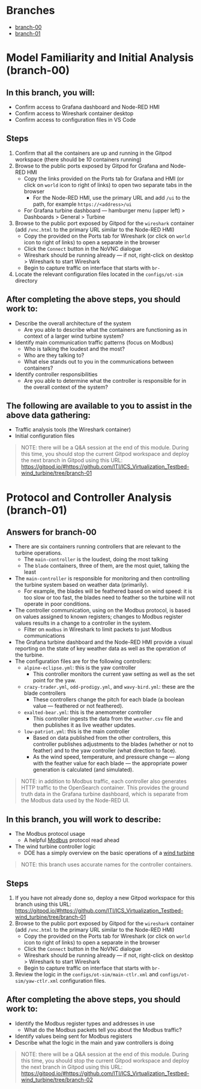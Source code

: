 # Branches

  * [branch-00](#model-familiarity-and-initial-analysis-branch-00)
  * [branch-01](#protocol-and-controller-analysis-branch-01)

# Model Familiarity and Initial Analysis (branch-00)

## In this branch, you will:

  * Confirm access to Grafana dashboard and Node-RED HMI
  * Confirm access to Wireshark container desktop
  * Confirm access to configuration files in VS Code

## Steps

  1. Confirm that all the containers are up and running in the Gitpod workspace (there should be _10_ containers running)
  1. Browse to the public ports exposed by Gitpod for Grafana and Node-RED HMI
      * Copy the links provided on the Ports tab for Grafana and HMI (or click on `world` icon to right of links) to open two separate tabs in the browser
          * For the Node-RED HMI, use the primary URL and add `/ui` to the path, for example `https://<address>/ui`
      * For Grafana turbine dashboard &mdash; hamburger menu (upper left) > Dashboards > General > Turbine
  1. Browse to the public port exposed by Gitpod for the `wireshark` container (add `/vnc.html` to the primary URL similar to the Node-RED HMI)
      * Copy the provided on the Ports tab for Wireshark (or click on `world` icon to right of links) to open a separate in the browser
      * Click the `Connect` button in the NoVNC dialogue
      * Wireshark should be running already &mdash; if not, right-click on desktop > Wireshark to start Wireshark
      * Begin to capture traffic on interface that starts with `br-`
  1. Locate the relevant configuration files located in the `configs/ot-sim` directory

## After completing the above steps, you should work to:

  * Describe the overall architecture of the system
      * Are you able to describe what the containers are functioning as in context of a larger wind turbine system?
  * Identify main communication traffic patterns (focus on Modbus)
      * Who is talking the loudest and the most?
      * Who are they talking to?
      * What else stands out to you in the communications between containers?
  * Identify controller responsibilities
      * Are you able to determine what the controller is responsible for in the overall context of the system?

## The following are available to you to assist in the above data gathering:

  * Traffic analysis tools (the Wireshark container)
  * Initial configuration files

> NOTE: there will be a Q&A session at the end of this module. During this time,
> you should stop the current Gitpod workspace and deploy the next branch in
> Gitpod using this URL:
> https://gitpod.io/#https://github.com/ITI/ICS_Virtualization_Testbed-wind_turbine/tree/branch-01

# Protocol and Controller Analysis (branch-01)

## Answers for branch-00

  * There are six containers running controllers that are relevant to the turbine operations.
      * The `main-controller` is the loudest, doing the most talking
      * The `blade` containers, three of them, are the most quiet, talking the least
  * The `main-controller` is responsible for monitoring and then controlling the turbine system based on weather data (primarily).
      * For example, the blades will be feathered based on wind speed: it is too slow or too fast, the blades need to feather so the turbine will not operate in poor conditions.
  * The controller communication, using on the Modbus protocol, is based on values assigned to known registers; changes to Modbus register values results in a change to a controller in the system.
      * Filter on `modbus` in Wireshark to limit packets to just Modbus communications
  * The Grafana turbine dashboard and the Node-RED HMI provide a visual reporting on the state of key weather data as well as the operation of the turbine.
  * The configuration files are for the following controllers:
      * `alpine-eclipse.yml`: this is the yaw controller
          * This controller monitors the current yaw setting as well as the set point for the yaw.
      * `crazy-trader.yml`, `odd-prodigy.yml`, and `wavy-bird.yml`: these are the blade controllers
          * These controllers change the pitch for each blade (a boolean value &mdash; feathered or not feathered).
      * `exalted-bear.yml`: this is the anemometer controller
          * This controller ingests the data from the `weather.csv` file and then publishes it as live weather updates.
      * `low-patriot.yml`: this is the main controller
          * Based on data published from the other controllers, this controller publishes adjustments to the blades (whether or not to feather) and to the yaw controller (what direction to face).
          * As the wind speed, temperature, and pressure change &mdash; along with the feather value for each blade &mdash; the appropriate power generation is calculated (and simulated).

> NOTE: in addition to Modbus traffic, each controller also generates HTTP traffic to the OpenSearch container. This provides the ground truth data in the Grafana turbine dashboard, which is separate from the Modbus data used by the Node-RED UI.

## In this branch, you will work to describe:

  * The Modbus protocol usage
      * A helpful [Modbus](https://www.modbus.org/docs/Modbus_Application_Protocol_V1_1b3.pdf) protocol read ahead
  * The wind turbine controller logic
      * DOE has a simply overview on the basic operations of a [wind turbine](https://www.energy.gov/eere/wind/how-wind-turbine-works-text-version)

> NOTE: this branch uses accurate names for the controller containers.

## Steps

  1. If you have not already done so, deploy a new Gitpod workspace for this branch using this URL: https://gitpod.io/#https://github.com/ITI/ICS_Virtualization_Testbed-wind_turbine/tree/branch-01
  1. Browse to the public port exposed by Gitpod for the `wireshark` container (add `/vnc.html` to the primary URL similar to the Node-RED HMI)
      * Copy the provided on the Ports tab for Wireshark (or click on `world` icon to right of links) to open a separate in the browser
      * Click the `Connect` button in the NoVNC dialogue
      * Wireshark should be running already &mdash; if not, right-click on desktop > Wireshark to start Wireshark
      * Begin to capture traffic on interface that starts with `br-`
  1. Review the logic in the `configs/ot-sim/main-ctlr.xml` and `configs/ot-sim/yaw-ctlr.xml` configuration files.

## After completing the above steps, you should work to:

  * Identify the Modbus register types and addresses in use
      * What do the Modbus packets tell you about the Modbus traffic?
  * Identify values being sent for Modbus registers
  * Describe what the logic in the main and yaw controllers is doing

> NOTE: there will be a Q&A session at the end of this module. During this time,
> you should stop the current Gitpod workspace and deploy the next branch in
> Gitpod using this URL:
> https://gitpod.io/#https://github.com/ITI/ICS_Virtualization_Testbed-wind_turbine/tree/branch-02

